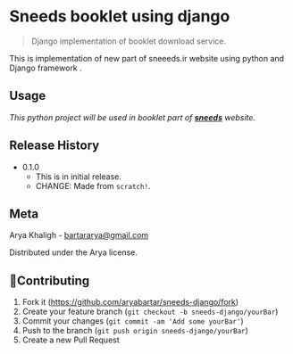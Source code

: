 # Sneeds booklet using django
>Django implementation of booklet download service.


This is implementation of new part of sneeeds.ir website using python and Django framework .


## Usage 

_This python project will be used in booklet part of  <a href="http://sneeds.ir/" target="_blank">**sneeds**</a> website._


## Release History

* 0.1.0
    * This is in initial release. 
    * CHANGE: Made from `scratch!`.


## Meta

Arya Khaligh - bartararya@gmail.com 

Distributed under the Arya license.


## 🍴Contributing

1. Fork it (<https://github.com/aryabartar/sneeds-django/fork>)
2. Create your feature branch (`git checkout -b sneeds-django/yourBar`)
3. Commit your changes (`git commit -am 'Add some yourBar'`)
4. Push to the branch (`git push origin sneeds-django/yourBar`)
5. Create a new Pull Request

